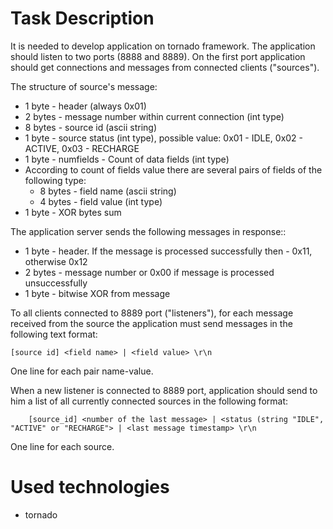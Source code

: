 # Task Description

It is needed to develop application on tornado framework. The application should listen to two ports (8888 and 8889).
On the first port application should get connections and messages from connected clients ("sources").

The structure of source's message:
 - 1 byte - header (always 0x01)
 - 2 bytes - message number within current connection (int type)
 - 8 bytes - source id (ascii string)
 - 1 byte - source status (int type), possible value: 0x01 - IDLE, 0x02 - ACTIVE, 0x03 - RECHARGE
 - 1 byte - numfields - Count of data fields (int type)
 - According to count of fields value there are several pairs of fields of the following type:
    - 8 bytes - field name (ascii string)
    - 4 bytes - field value (int type)
 - 1 byte - XOR bytes sum
 
The application server sends the following messages in response::

- 1 byte - header. If the message is processed successfully then - 0x11, otherwise 0x12
- 2 bytes - message number or 0x00 if message is processed unsuccessfully
- 1 byte - bitwise XOR from message

To all clients connected to 8889 port ("listeners"), for each message received from the source the application must send messages in the following text format:

    [source id] <field name> | <field value> \r\n
    
One line for each pair name-value.

When a new listener is connected to 8889 port, application should send to him a list of all currently connected sources in the following format:

        [source_id] <number of the last message> | <status (string "IDLE", "ACTIVE" or "RECHARGE"> | <last message timestamp> \r\n
        
 One line for each source.

# Used technologies
- tornado